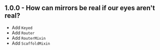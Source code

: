 ## 1.0.0 - How can mirrors be real if our eyes aren't real?

- Add `Keyed`
- Add `Router`
- Add `RouterMixin`
- Add `ScaffoldMixin`